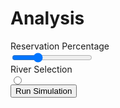 # Analysis
<div class="controls">
    <label for="reserve-selection">Reservation Percentage</label><br>
    <input id="reserve-selection" type="range" min="0" max="100" step="10" value="30" class="slider">
    <br />
    <label for="river-selection">River Selection</label><br>
    <input id="river-selection" type="radio" class="radio">
    <br />
    <button id="update-button">Run Simulation</button>
</div>